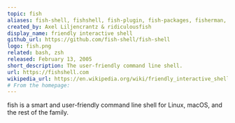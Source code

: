 ```yaml
---
topic: fish
aliases: fish-shell, fishshell, fish-plugin, fish-packages, fisherman, fisher, oh-my-fish
created_by: Axel Liljencrantz & ridiculousfish
display_name: friendly interactive shell
github_url: https://github.com/fish-shell/fish-shell
logo: fish.png
related: bash, zsh
released: February 13, 2005
short_description: The user-friendly command line shell.
url: https://fishshell.com
wikipedia_url: https://en.wikipedia.org/wiki/friendly_interactive_shell
# From the homepage:
---
```

fish is a smart and user-friendly command line shell for Linux, macOS, and the rest of the family.
